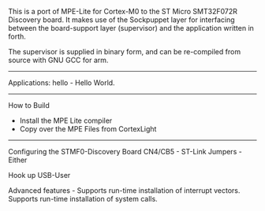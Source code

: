 This is a port of MPE-Lite for Cortex-M0 to the ST Micro 
SMT32F072R Discovery board.  It makes use of the Sockpuppet
layer for interfacing between the board-support layer (supervisor)
and the application written in forth.

The supervisor is supplied in binary form, and can be re-compiled
from source with GNU GCC for arm.  

-------------------------------------
Applications:
hello - Hello World. 

-------------------------------------
How to Build 
- Install the MPE Lite compiler
- Copy over the MPE Files from CortexLight 




-------------------------------------
Configuring the STMF0-Discovery Board
CN4/CB5 - ST-Link Jumpers - Either

Hook up USB-User




Advanced features - 
Supports run-time installation of interrupt vectors.
Supports run-time installation of system calls.



